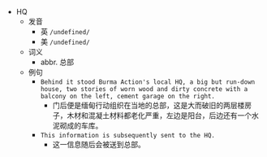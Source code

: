 - HQ
  - 发音
    - 英 `/undefined/`
    - 美 `/undefined/`
  - 词义
    - abbr. 总部
  - 例句
    - `Behind it stood Burma Action's local HQ, a big but run-down house, two stories of worn wood and dirty concrete with a balcony on the left, cement garage on the right.`
      - 门后便是缅甸行动组织在当地的总部，这是大而破旧的两层楼房子，木材和混凝土材料都老化严重，左边是阳台，后边还有一个水泥砌成的车库。
    - `This information is subsequently sent to the HQ.`
      - 这一信息随后会被送到总部。

